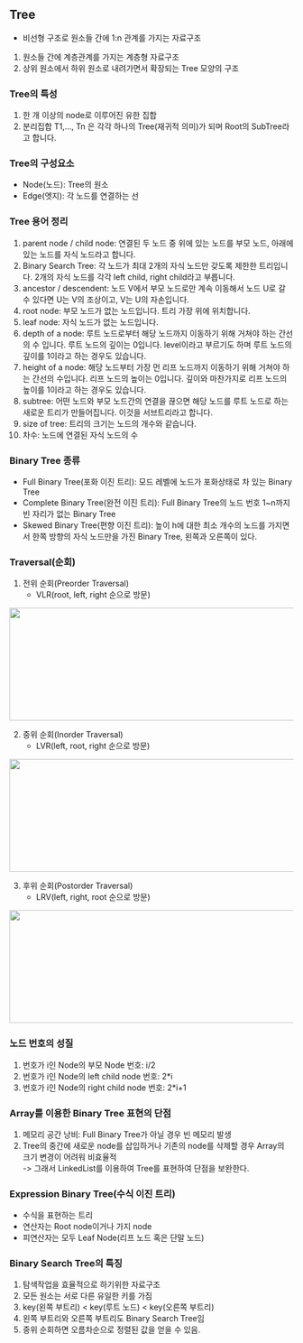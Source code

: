 ## Tree
- 비선형 구조로 원소들 간에 1:n 관계를 가지는 자료구조
1. 원소들 간에 계층관계를 가지는 계층형 자료구조
2. 상위 원소에서 하위 원소로 내려가면서 확장되는 Tree 모양의 구조

### Tree의 특성
1. 한 개 이상의 node로 이루어진 유한 집합
2. 분리집합 T1,..., Tn 은 각각 하나의 Tree(재귀적 의미)가 되며 Root의 SubTree라고 합니다.

### Tree의 구성요소
- Node(노드): Tree의 원소
- Edge(엣지): 각 노드를 연결하는 선

### Tree 용어 정리
1. parent node / child node: 연결된 두 노드 중 위에 있는 노드를 부모 노드, 아래에 있는 노드를 자식 노드라고 합니다.
2. Binary Search Tree: 각 노드가 최대 2개의 자식 노드만 갖도록 제한한 트리입니다. 2개의 자식 노드를 각각 left child, right child라고 부릅니다.
3. ancestor / descendent: 노드 V에서 부모 노드로만 계속 이동해서 노드 U로 갈 수 있다면 U는 V의 조상이고, V는 U의 자손입니다.
4. root node: 부모 노드가 없는 노드입니다. 트리 가장 위에 위치합니다.
5. leaf node: 자식 노드가 없는 노드입니다.
6. depth of a node: 루트 노드로부터 해당 노드까지 이동하기 위해 거쳐야 하는 간선의 수 입니다. 루트 노드의 깊이는 0입니다. level이라고 부르기도 하며 루트 노드의 깊이를 1이라고 하는 경우도 있습니다.
7. height of a node: 해당 노드부터 가장 먼 리프 노드까지 이동하기 위해 거쳐야 하는 간선의 수입니다. 리프 노드의 높이는 0입니다. 깊이와 마찬가지로 리프 노드의 높이를 1이라고 하는 경우도 있습니다. 
8. subtree: 어떤 노드와 부모 노드간의 연결을 끊으면 해당 노드를 루트 노드로 하는 새로운 트리가 만들어집니다. 이것을 서브트리라고 합니다.
9. size of tree: 트리의 크기는 노드의 개수와 같습니다.
10. 차수: 노드에 연결된 자식 노드의 수

### Binary Tree 종류
- Full Binary Tree(포화 이진 트리): 모드 레벨에 노드가 포화상태로 차 있는 Binary Tree
- Complete Binary Tree(완전 이진 트리): Full Binary Tree의 노드 번호 1~n까지 빈 자리가 없는 Binary Tree
- Skewed Binary Tree(편향 이진 트리): 높이 h에 대한 최소 개수의 노드를 가지면서 한쪽 방향의 자식 노드만을 가진 Binary Tree, 왼쪽과 오른쪽이 있다.

### Traversal(순회)
1. 전위 순회(Preorder Traversal)
    - VLR(root, left, right 순으로 방문)
<img src="https://user-images.githubusercontent.com/107410759/215402611-a06e6a86-c523-42fa-a2f2-899851e2d605.png" width="600" height="200"/>

2. 중위 순회(Inorder Traversal)
    - LVR(left, root, right 순으로 방문)
<img src="https://user-images.githubusercontent.com/107410759/215403075-5571d574-f13e-4aee-ae42-c6ce898fef45.png" width="600" height="200"/>

3. 후위 순회(Postorder Traversal)
    - LRV(left, right, root 순으로 방문)
<img src="https://user-images.githubusercontent.com/107410759/215403229-7519be8a-e360-4ea9-a9b8-70fd9420596f.png" width="600" height="200"/>

### 노드 번호의 성질
1. 번호가 i인 Node의 부모 Node 번호: i/2
2. 번호가 i인 Node의 left child node 번호: 2*i
3. 번호가 i인 Node의 right child node 번호: 2*i+1

### Array를 이용한 Binary Tree 표현의 단점
1. 메모리 공간 낭비: Full Binary Tree가 아닐 경우 빈 메모리 발생
2. Tree의 중간에 새로운 node를 삽입하거나 기존의 node를 삭제할 경우 Array의 크기 변경이 어려워 비효율적  
-> 그래서 LinkedList를 이용하여 Tree를 표현하여 단점을 보완한다.

### Expression Binary Tree(수식 이진 트리)
- 수식을 표현하는 트리
- 연산자는 Root node이거나 가지 node
- 피연산자는 모두 Leaf Node(리프 노드 혹은 단말 노드)

### Binary Search Tree의 특징
1. 탐색작업을 효율적으로 하기위한 자료구조
2. 모든 원소는 서로 다른 유일한 키를 가짐
3. key(왼쪽 부트리) < key(루트 노드) < key(오른쪽 부트리)
4. 왼쪽 부트리와 오른쪽 부트리도 Binary Search Tree임
5. 중위 순회하면 오름차순으로 정렬된 값을 얻을 수 있음.
